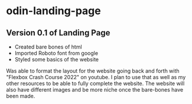 # odin-landing-page

Version 0.1 of Landing Page
------------------------------
* Created bare bones of html
* Imported Roboto font from google
* Styled some basics of the website

Was able to format the layout for the website going back and forth with "Flexbox Crash Course 2022" on youtube. I plan to use that as well as my other resources to be able to fully complete the website. The website will also have different images and be more niche once the bare-bones have been made. 